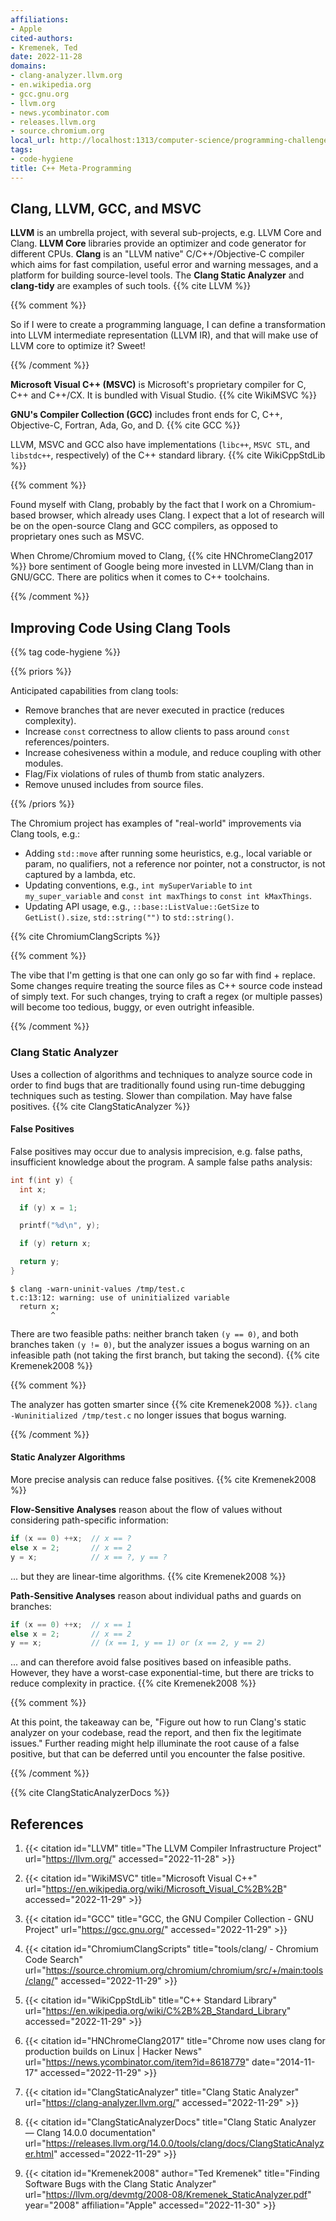 ```yaml
---
affiliations:
- Apple
cited-authors:
- Kremenek, Ted
date: 2022-11-28
domains:
- clang-analyzer.llvm.org
- en.wikipedia.org
- gcc.gnu.org
- llvm.org
- news.ycombinator.com
- releases.llvm.org
- source.chromium.org
local_url: http://localhost:1313/computer-science/programming-challenges/language-concepts/meta-programming/cpp-metaprogramming/
tags:
- code-hygiene
title: C++ Meta-Programming
---
```


## Clang, LLVM, GCC, and MSVC

**LLVM** is an umbrella project, with several sub-projects, e.g. LLVM Core and
Clang. **LLVM Core** libraries provide an optimizer and code generator for
different CPUs. **Clang** is an "LLVM native" C/C++/Objective-C compiler which
aims for fast compilation, useful error and warning messages, and a platform for
building source-level tools. The **Clang Static Analyzer** and **clang-tidy**
are examples of such tools. {{% cite LLVM %}}

{{% comment %}}

So if I were to create a programming language, I can define a transformation
into LLVM intermediate representation (LLVM IR), and that will make use of LLVM
core to optimize it? Sweet!

{{% /comment %}}

**Microsoft Visual C++ (MSVC)** is Microsoft's proprietary compiler for C, C++
and C++/CX. It is bundled with Visual Studio. {{% cite WikiMSVC %}}

**GNU's Compiler Collection (GCC)** includes front ends for C, C++, Objective-C,
Fortran, Ada, Go, and D. {{% cite GCC %}}

LLVM, MSVC and GCC also have implementations (`libc++`, `MSVC STL`, and
`libstdc++`, respectively) of the C++ standard library. {{% cite WikiCppStdLib
%}}

{{% comment %}}

Found myself with Clang, probably by the fact that I work on a Chromium-based
browser, which already uses Clang. I expect that a lot of research will be on
the open-source Clang and GCC compilers, as opposed to proprietary ones such as
MSVC.

When Chrome/Chromium moved to Clang, {{% cite HNChromeClang2017 %}} bore
sentiment of Google being more invested in LLVM/Clang than in GNU/GCC. There are
politics when it comes to C++ toolchains.

{{% /comment %}}

## Improving Code Using Clang Tools

{{% tag code-hygiene %}}

{{% priors %}}

Anticipated capabilities from clang tools:

* Remove branches that are never executed in practice (reduces complexity).
* Increase `const` correctness to allow clients to pass around `const`
  references/pointers.
* Increase cohesiveness within a module, and reduce coupling with other modules.
* Flag/Fix violations of rules of thumb from static analyzers.
* Remove unused includes from source files.

{{% /priors %}}

The Chromium project has examples of "real-world" improvements via Clang tools,
e.g.:

* Adding `std::move` after running some heuristics, e.g., local variable or
  param, no qualifiers, not a reference nor pointer, not a constructor, is not
  captured by a lambda, etc.
* Updating conventions, e.g., `int mySuperVariable` to `int my_super_variable`
  and `const int maxThings` to `const int kMaxThings`.
* Updating API usage, e.g., `::base::ListValue::GetSize` to `GetList().size`,
  `std::string("")` to `std::string()`.

{{% cite ChromiumClangScripts %}}

{{% comment %}}

The vibe that I'm getting is that one can only go so far with find + replace.
Some changes require treating the source files as C++ source code instead of
simply text. For such changes, trying to craft a regex (or multiple passes) will
become too tedious, buggy, or even outright infeasible.

{{% /comment %}}

### Clang Static Analyzer

Uses a collection of algorithms and techniques to analyze source code in order
to find bugs that are traditionally found using run-time debugging techniques
such as testing. Slower than compilation. May have false positives. {{% cite
ClangStaticAnalyzer %}}

#### False Positives

False positives may occur due to analysis imprecision, e.g. false paths,
insufficient knowledge about the program. A sample false paths analysis:

```c
int f(int y) {
  int x;

  if (y) x = 1;

  printf("%d\n", y);

  if (y) return x;

  return y;
}
```

```shell
$ clang -warn-uninit-values /tmp/test.c
t.c:13:12: warning: use of uninitialized variable
  return x;
         ^
```

There are two feasible paths: neither branch taken `(y == 0)`, and both branches
taken `(y != 0)`, but the analyzer issues a bogus warning on an infeasible path
(not taking the first branch, but taking the second). {{% cite Kremenek2008 %}}

{{% comment %}}

The analyzer has gotten smarter since {{% cite Kremenek2008 %}}. `clang
-Wuninitialized /tmp/test.c` no longer issues that bogus warning.

{{% /comment %}}

#### Static Analyzer Algorithms

More precise analysis can reduce false positives. {{% cite Kremenek2008 %}}

**Flow-Sensitive Analyses** reason about the flow of values without considering
path-specific information:

```c
if (x == 0) ++x;  // x == ?
else x = 2;       // x == 2
y = x;            // x == ?, y == ?
```

... but they are linear-time algorithms. {{% cite Kremenek2008 %}}

**Path-Sensitive Analyses** reason about individual paths and guards on
branches:

```c
if (x == 0) ++x;  // x == 1
else x = 2;       // x == 2
y == x;           // (x == 1, y == 1) or (x == 2, y == 2)
```

... and can therefore avoid false positives based on infeasible paths. However,
they have a worst-case exponential-time, but there are tricks to reduce
complexity in practice. {{% cite Kremenek2008 %}}

{{% comment %}}

At this point, the takeaway can be, "Figure out how to run Clang's static
analyzer on your codebase, read the report, and then fix the legitimate issues."
Further reading might help illuminate the root cause of a false positive, but
that can be deferred until you encounter the false positive.

{{% /comment %}}

{{% cite ClangStaticAnalyzerDocs %}}

## References

1. {{< citation
  id="LLVM"
  title="The LLVM Compiler Infrastructure Project"
  url="https://llvm.org/"
  accessed="2022-11-28" >}}

1. {{< citation
	id="WikiMSVC"
  title="Microsoft Visual C++"
	url="https://en.wikipedia.org/wiki/Microsoft_Visual_C%2B%2B"
	accessed="2022-11-29" >}}

1. {{< citation
	id="GCC"
  title="GCC, the GNU Compiler Collection - GNU Project"
	url="https://gcc.gnu.org/"
	accessed="2022-11-29" >}}

1. {{< citation
  id="ChromiumClangScripts"
	title="tools/clang/ - Chromium Code Search"
	url="https://source.chromium.org/chromium/chromium/src/+/main:tools/clang/"
	accessed="2022-11-29" >}}

1. {{< citation
	id="WikiCppStdLib"
  title="C++ Standard Library"
	url="https://en.wikipedia.org/wiki/C%2B%2B_Standard_Library"
	accessed="2022-11-29" >}}

1. {{< citation
	id="HNChromeClang2017"
  title="Chrome now uses clang for production builds on Linux | Hacker News"
	url="https://news.ycombinator.com/item?id=8618779"
  date="2014-11-17"
	accessed="2022-11-29" >}}

1. {{< citation
	id="ClangStaticAnalyzer"
  title="Clang Static Analyzer"
	url="https://clang-analyzer.llvm.org/"
	accessed="2022-11-29" >}}

1. {{< citation
	id="ClangStaticAnalyzerDocs"
  title="Clang Static Analyzer — Clang 14.0.0 documentation"
	url="https://releases.llvm.org/14.0.0/tools/clang/docs/ClangStaticAnalyzer.html"
	accessed="2022-11-29" >}}

1. {{< citation
  id="Kremenek2008"
	author="Ted Kremenek"
  title="Finding Software Bugs with the Clang Static Analyzer"
	url="https://llvm.org/devmtg/2008-08/Kremenek_StaticAnalyzer.pdf"
  year="2008"
  affiliation="Apple"
	accessed="2022-11-30" >}}
